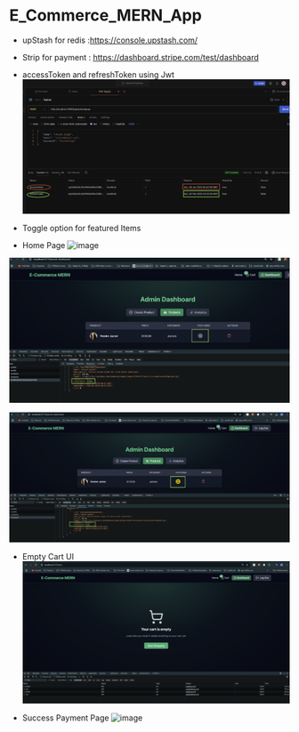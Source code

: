 # E_Commerce_MERN_App

* upStash for redis :https://console.upstash.com/

* Strip for payment : https://dashboard.stripe.com/test/dashboard

- accessToken and refreshToken using Jwt
![image](./redis_tokens.png)
-   Toggle option for featured Items

-  Home Page
![image](./homePage.png)

![image](./featured_toggle1.png)

![image](./featured_toggle2.png)

- Empty Cart UI
![image](./emptyCart.png)

- Success Payment Page
![image](./successPage.png)
